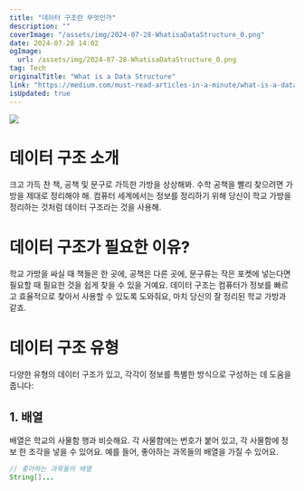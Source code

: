 ```yaml
---
title: "데이터 구조란 무엇인가"
description: ""
coverImage: "/assets/img/2024-07-28-WhatisaDataStructure_0.png"
date: 2024-07-28 14:02
ogImage:
  url: /assets/img/2024-07-28-WhatisaDataStructure_0.png
tag: Tech
originalTitle: "What is a Data Structure"
link: "https://medium.com/must-read-articles-in-a-minute/what-is-a-data-structure-996eb66f3735"
isUpdated: true
---
```


<img src="/assets/img/2024-07-28-WhatisaDataStructure_0.png" />

# 데이터 구조 소개

크고 가득 찬 책, 공책 및 문구로 가득한 가방을 상상해봐. 수학 공책을 빨리 찾으려면 가방을 제대로 정리해야 해. 컴퓨터 세계에서는 정보를 정리하기 위해 당신이 학교 가방을 정리하는 것처럼 데이터 구조라는 것을 사용해.

# 데이터 구조가 필요한 이유?

<!-- seedividend - 사각형 -->

<ins class="adsbygoogle"
     style="display:block"
     data-ad-client="ca-pub-4877378276818686"
     data-ad-slot="1898504329"
     data-ad-format="auto"
     data-full-width-responsive="true"></ins>

<script>
     (adsbygoogle = window.adsbygoogle || []).push({});
</script>

학교 가방을 싸실 때 책들은 한 곳에, 공책은 다른 곳에, 문구류는 작은 포켓에 넣는다면 필요할 때 필요한 것을 쉽게 찾을 수 있을 거예요. 데이터 구조는 컴퓨터가 정보를 빠르고 효율적으로 찾아서 사용할 수 있도록 도와줘요, 마치 당신의 잘 정리된 학교 가방과 같죠.

# 데이터 구조 유형

다양한 유형의 데이터 구조가 있고, 각각이 정보를 특별한 방식으로 구성하는 데 도움을 줍니다:

## 1. 배열

<!-- seedividend - 사각형 -->

<ins class="adsbygoogle"
     style="display:block"
     data-ad-client="ca-pub-4877378276818686"
     data-ad-slot="1898504329"
     data-ad-format="auto"
     data-full-width-responsive="true"></ins>

<script>
     (adsbygoogle = window.adsbygoogle || []).push({});
</script>

배열은 학교의 사물함 행과 비슷해요. 각 사물함에는 번호가 붙어 있고, 각 사물함에 정보 한 조각을 넣을 수 있어요. 예를 들어, 좋아하는 과목들의 배열을 가질 수 있어요.

```java
// 좋아하는 과목들의 배열
String[]...
```

